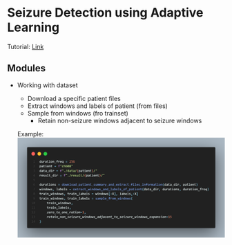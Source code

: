 # Seizure Detection using Adaptive Learning

Tutorial: [Link](tutorial.ipynb)

## Modules

- Working with dataset
    - Download a specific patient files
    - Extract windows and labels of patient (from files)
    - Sample from windows (fro trainset)
        - Retain non-seizure windows adjacent to seizure windows
    
    Example:
    ![](images/dataset_usage.png)
